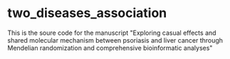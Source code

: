 # two_diseases_association
This is the soure code for the manuscript "Exploring casual effects and shared molecular mechanism between psoriasis and liver cancer through Mendelian randomization and comprehensive bioinformatic analyses"
